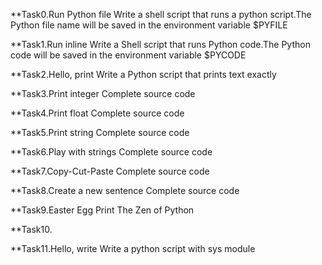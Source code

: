**Task0.Run Python file
   Write a shell script that runs a python script.The Python file name will be saved in the environment variable $PYFILE

**Task1.Run inline
   Write a Shell script that runs Python code.The Python code will be saved in the environment variable $PYCODE

**Task2.Hello, print
  Write a Python script that prints text exactly

**Task3.Print integer
  Complete source code

**Task4.Print float
  Complete source code

**Task5.Print string
  Complete source code

**Task6.Play with strings
  Complete source code

**Task7.Copy-Cut-Paste
  Complete source code

**Task8.Create a new sentence
  Complete source code

**Task9.Easter Egg
  Print The Zen of Python

**Task10.

**Task11.Hello, write
  Write a python script with sys module

